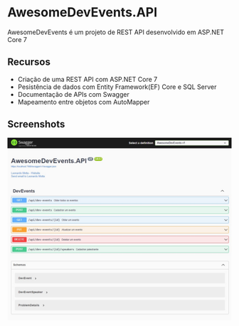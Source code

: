 # AwesomeDevEvents.API
AwesomeDevEvents é um projeto de REST API desenvolvido em ASP.NET Core 7

## Recursos
- Criação de uma REST API com ASP.NET Core 7
- Pesistência de dados com Entity Framework(EF) Core e SQL Server
- Documentação de APIs com Swagger
- Mapeamento entre objetos com AutoMapper

## Screenshots

[<img src="https://github.com/leo-motta/AwesomeDevEvents/blob/master/Screenshots/01_SWAGGER.jpg" width="1000">](https://raw.githubusercontent.com/leo-motta/AwesomeDevEvents/master/Screenshots/01_SWAGGER.jpg)
